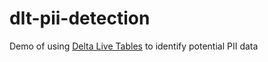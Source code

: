 # dlt-pii-detection
Demo of using [Delta Live Tables](https://databricks.com/discover/pages/getting-started-with-delta-live-tables) to identify potential PII data
